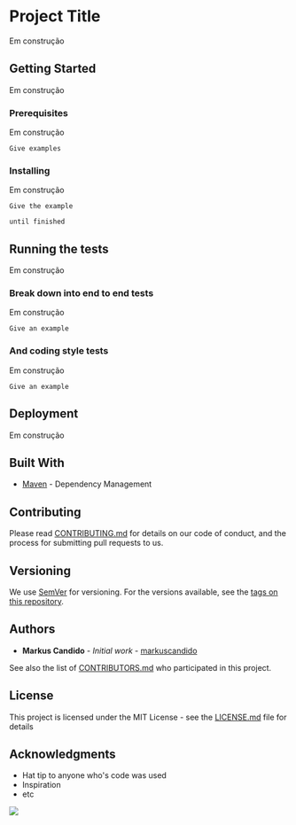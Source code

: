 # Project Title

Em construção

## Getting Started

Em construção

### Prerequisites

Em construção

```
Give examples
```

### Installing

Em construção

```
Give the example
```


```
until finished
```

## Running the tests

Em construção

### Break down into end to end tests

Em construção

```
Give an example
```

### And coding style tests

Em construção

```
Give an example
```

## Deployment

Em construção

## Built With

* [Maven](https://maven.apache.org/) - Dependency Management

## Contributing

Please read [CONTRIBUTING.md](CONTRIBUTING.md) for details on our code of conduct, and the process for submitting pull requests to us.

## Versioning

We use [SemVer](http://semver.org/) for versioning. For the versions available, see the [tags on this repository](https://github.com/markuscandido/chatbot/tags). 

## Authors

* **Markus Candido** - *Initial work* - [markuscandido](https://github.com/markuscandido)

See also the list of [CONTRIBUTORS.md](CONTRIBUTORS.md) who participated in this project.

## License

This project is licensed under the MIT License - see the [LICENSE.md](LICENSE.md) file for details

## Acknowledgments

* Hat tip to anyone who's code was used
* Inspiration
* etc

[![](http://www.herokucdn.com/deploy/button.svg)](https://heroku.com/deploy)

